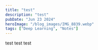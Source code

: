 ```yaml
---
title: "test"
description: "test"
pubDate: "Jun 23 2024"
heroImage: "/blog_images/IMG_8839.webp"
tags: ["Deep Learning", "Notes"]
---
```


test test test